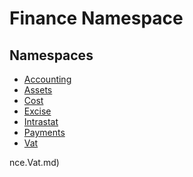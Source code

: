 ﻿---
uid: Finance
---
# Finance Namespace
## Namespaces
- [Accounting](Finance.Accounting.md)  
- [Assets](Finance.Assets.md)  
- [Cost](Finance.Cost.md)  
- [Excise](Finance.Excise.md)  
- [Intrastat](Finance.Intrastat.md)  
- [Payments](Finance.Payments.md)  
- [Vat](Finance.Vat.md)  

nce.Vat.md)  

